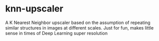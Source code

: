 # knn-upscaler
A K Nearest Neighbor upscaler based on the assumption of repeating similar structures in images at different scales. Just for fun, makes little sense in times of Deep Learning super resolution

